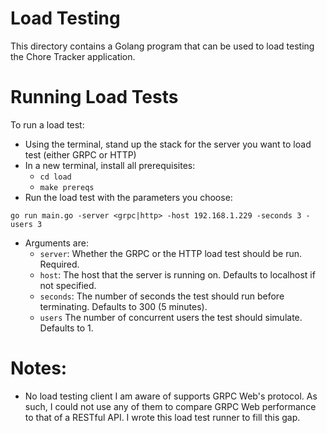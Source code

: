 # Load Testing

This directory contains a Golang program that can be used to load testing the Chore Tracker application.

# Running Load Tests

To run a load test:

- Using the terminal, stand up the stack for the server you want to load test (either GRPC or HTTP)
- In a new terminal, install all prerequisites:
    - `cd load`
    - `make prereqs`
- Run the load test with the parameters you choose:

```
go run main.go -server <grpc|http> -host 192.168.1.229 -seconds 3 -users 3
```

- Arguments are:
  - `server`: Whether the GRPC or the HTTP load test should be run. Required.
  - `host`: The host that the server is running on. Defaults to localhost if not specified.
  - `seconds`: The number of seconds the test should run before terminating. Defaults to 300 (5 minutes).
  - `users` The number of concurrent users the test should simulate. Defaults to 1.

# Notes:

- No load testing client I am aware of supports GRPC Web's protocol. As such, I could not use any of them to compare GRPC Web performance to that of a RESTful API. I wrote this load test runner to fill this gap.
